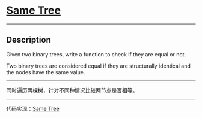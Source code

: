 # [Same Tree](https://leetcode.com/problems/same-tree/)

---

## Description

Given two binary trees, write a function to check if they are equal or not.

Two binary trees are considered equal if they are structurally identical and the nodes have the same value.

---

同时遍历两棵树，针对不同种情况比较两节点是否相等。

---

代码实现：[Same Tree](./SameTree.py)

